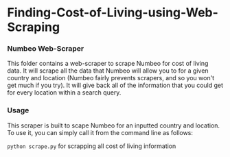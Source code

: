 # Finding-Cost-of-Living-using-Web-Scraping

### Numbeo Web-Scraper
This folder contains a web-scraper to scrape Numbeo for cost of living data. It will scrape all the data that Numbeo will allow you to for a given country and location (Numbeo fairly prevents scrapers, and so you won't get much if you try). It will give back all of the information that you could get for every location within a search query.

### Usage
This scraper is built to scape Numbeo for an inputted country and location. To use it, you can simply call it from the command line as follows:

  `python scrape.py`   for scrapping all cost of living information
